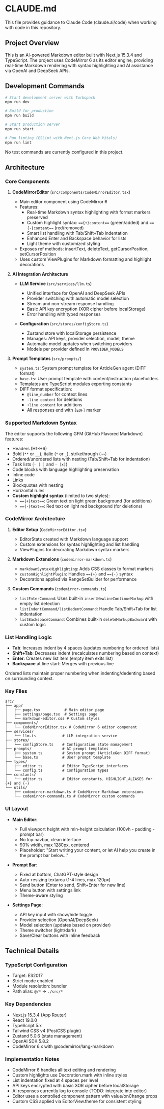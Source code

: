 # CLAUDE.md

This file provides guidance to Claude Code (claude.ai/code) when working with code in this repository.

## Project Overview

This is an AI-powered Markdown editor built with Next.js 15.3.4 and TypeScript. The project uses CodeMirror 6 as its editor engine, providing real-time Markdown rendering with syntax highlighting and AI assistance via OpenAI and DeepSeek APIs.

## Development Commands

```bash
# Start development server with Turbopack
npm run dev

# Build for production
npm run build

# Start production server
npm run start

# Run linting (ESLint with Next.js Core Web Vitals)
npm run lint
```

No test commands are currently configured in this project.

## Architecture

### Core Components

1. **CodeMirrorEditor** (`src/components/CodeMirrorEditor.tsx`)
   - Main editor component using CodeMirror 6
   - Features:
     - Real-time Markdown syntax highlighting with format markers preserved
     - Custom highlight syntax: `=={+}content==` (green/added) and `=={-}content==` (red/removed)
     - Smart list handling with Tab/Shift+Tab indentation
     - Enhanced Enter and Backspace behavior for lists
     - Light theme with customized styling
   - Exposes ref methods: insertText, deleteText, getCursorPosition, setCursorPosition
   - Uses custom ViewPlugins for Markdown formatting and highlight decorations

2. **AI Integration Architecture**
   - **LLM Service** (`src/services/llm.ts`)
     - Unified interface for OpenAI and DeepSeek APIs
     - Provider switching with automatic model selection
     - Stream and non-stream response handling
     - Basic API key encryption (XOR cipher before localStorage)
     - Error handling with typed responses
   
   - **Configuration** (`src/stores/configStore.ts`)
     - Zustand store with localStorage persistence
     - Manages: API keys, provider selection, model, theme
     - Automatic model updates when switching providers
     - Models per provider defined in `PROVIDER_MODELS`

3. **Prompt Templates** (`src/prompts/`)
   - `system.ts`: System prompt template for ArticleGen agent (DIFF format)
   - `base.ts`: User prompt template with content/instruction placeholders
   - Templates are TypeScript modules exporting constants
   - DIFF format specification:
     - `@line_number` for context lines
     - `-line content` for deletions
     - `+line content` for additions
     - All responses end with `[EOF]` marker

### Supported Markdown Syntax

The editor supports the following GFM (GitHub Flavored Markdown) features:
- Headers (H1-H6)
- Bold (`**` or `__`), italic (`*` or `_`), strikethrough (`~~`)
- Ordered/unordered lists with nesting (Tab/Shift+Tab for indentation)
- Task lists (`- [ ]` and `- [x]`)
- Code blocks with language highlighting preservation
- Inline code
- Links
- Blockquotes with nesting
- Horizontal rules
- **Custom highlight syntax** (limited to two styles):
  - `=={+}text==`: Green text on light green background (for additions)
  - `=={-}text==`: Red text on light red background (for deletions)

### CodeMirror Architecture

1. **Editor Setup** (`CodeMirrorEditor.tsx`)
   - EditorState created with Markdown language support
   - Custom extensions for syntax highlighting and list handling
   - ViewPlugins for decorating Markdown syntax markers
   
2. **Markdown Extensions** (`codemirror-markdown.ts`)
   - `markdownSyntaxHighlighting`: Adds CSS classes to format markers
   - `customHighlightPlugin`: Handles `=={+}` and `=={-}` syntax
   - Decorations applied via RangeSetBuilder for performance
   
3. **Custom Commands** (`codemirror-commands.ts`)
   - `listEnterCommand`: Uses built-in `insertNewlineContinueMarkup` with empty list detection
   - `listIndentCommand/listDedentCommand`: Handle Tab/Shift+Tab for list indentation
   - `listBackspaceCommand`: Combines built-in `deleteMarkupBackward` with custom logic

### List Handling Logic

- **Tab**: Increases indent by 4 spaces (updates numbering for ordered lists)
- **Shift+Tab**: Decreases indent (recalculates numbering based on context)
- **Enter**: Creates new list item (empty item exits list)
- **Backspace** at line start: Merges with previous line

Ordered lists maintain proper numbering when indenting/dedenting based on surrounding context.

### Key Files

```
src/
├── app/
│   ├── page.tsx           # Main editor page
│   ├── settings/page.tsx  # Settings page
│   └── markdown-editor.css # Custom styles
├── components/
│   └── CodeMirrorEditor.tsx # CodeMirror 6 editor component
├── services/
│   └── llm.ts            # LLM integration service
├── stores/
│   └── configStore.ts    # Configuration state management
├── prompts/              # AI prompt templates
│   ├── system.ts         # System prompt (ArticleGen DIFF format)
│   └── base.ts           # User prompt template
├── types/
│   ├── editor.ts         # Editor TypeScript interfaces
│   └── config.ts         # Configuration types
├── constants/
│   └── editor.ts         # Editor constants, HIGHLIGHT_ALIASES for {+} and {-}
└── utils/
    ├── codemirror-markdown.ts # CodeMirror Markdown extensions
    └── codemirror-commands.ts # CodeMirror custom commands
```

### UI Layout

- **Main Editor**: 
  - Full viewport height with min-height calculation (100vh - padding - prompt bar)
  - No top navbar, clean interface
  - 90% width, max 1280px, centered
  - Placeholder: "Start writing your content, or let AI help you create in the prompt bar below..."
  
- **Prompt Bar**: 
  - Fixed at bottom, ChatGPT-style design
  - Auto-resizing textarea (1-4 lines, max 120px)
  - Send button (Enter to send, Shift+Enter for new line)
  - Menu button with settings link
  - Theme-aware styling
  
- **Settings Page**: 
  - API key input with show/hide toggle
  - Provider selection (OpenAI/DeepSeek)
  - Model selection (updates based on provider)
  - Theme switcher (light/dark)
  - Save/Clear buttons with inline feedback

## Technical Details

### TypeScript Configuration
- Target: ES2017
- Strict mode enabled
- Module resolution: bundler
- Path alias: `@/*` → `./src/*`

### Key Dependencies
- Next.js 15.3.4 (App Router)
- React 19.0.0
- TypeScript 5.x
- Tailwind CSS v4 (PostCSS plugin)
- Zustand 5.0.6 (state management)
- OpenAI SDK 5.8.2
- CodeMirror 6.x with @codemirror/lang-markdown

### Implementation Notes
- CodeMirror 6 handles all text editing and rendering
- Custom highlights use Decoration.mark with inline styles
- List indentation fixed at 4 spaces per level
- API keys encrypted with basic XOR cipher before localStorage
- AI responses currently log to console (TODO: integrate into editor)
- Editor uses a controlled component pattern with value/onChange props
- Custom CSS applied via EditorView.theme for consistent styling